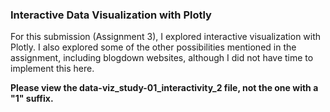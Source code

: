 ### Interactive Data Visualization with Plotly

For this submission (Assignment 3), I explored interactive visualization with Plotly. I also explored some of the other possibilities mentioned in the assignment, including blogdown websites, although I did not have time to implement this here.

**Please view the **data-viz_study-01_interactivity_2** file, not the one with a "1" suffix.**


